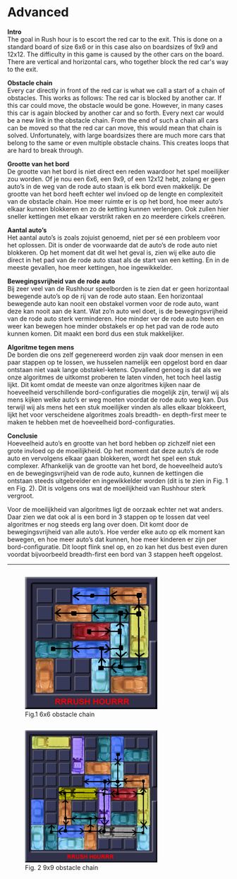 # Advanced

**Intro**  
The goal in Rush hour is to escort the red car to the exit. This is done on a standard board of size 6x6 or in this case also on boardsizes of 9x9 and 12x12. The difficulty in this game is caused by the other cars on the board. There are vertical and horizontal cars, who together block the red car's way to the exit.

**Obstacle chain**  
Every car directly in front of the red car is what we call a start of a chain of obstacles. This works as follows: The red car is blocked by another car. If this car could move, the obstacle would be gone. However, in many cases this car is again blocked by another car and so forth. Every next car would be a new link in the obstacle chain. From the end of such a chain all cars can be moved so that the red car can move, this would mean that chain is solved. Unfortunately, with large boardsizes there are much more cars that belong to the same or even multiple obstacle chains. This creates loops that are hard to break through.

**Grootte van het bord**  
De grootte van het bord is niet direct een reden waardoor het spel moeilijker zou worden. Of je nou een 6x6, een 9x9, of een 12x12 hebt, zolang er geen auto’s in de weg van de rode auto staan is elk bord even makkelijk. De grootte van het bord heeft echter wel invloed op de lengte en complexiteit van de obstacle chain. Hoe meer ruimte er is op het bord, hoe meer auto’s elkaar kunnen blokkeren en zo de ketting kunnen verlengen. Ook zullen hier sneller kettingen met elkaar verstrikt raken en zo meerdere cirkels creëren.

**Aantal auto’s**  
Het aantal auto’s is zoals zojuist genoemd, niet per sé een probleem voor het oplossen. Dit is onder de voorwaarde dat de auto’s de rode auto niet blokkeren. Op het moment dat dit wel het geval is, zien wij elke auto die direct in het pad van de rode auto staat als de start van een ketting. En in de meeste gevallen, hoe meer kettingen, hoe ingewikkelder.

**Bewegingsvrijheid van de rode auto**  
Bij zeer veel van de Rushhour speelborden is te zien dat er geen horizontaal bewegende auto’s op de rij van de rode auto staan. Een horizontaal bewegende auto kan nooit een obstakel vormen voor de rode auto, want deze kan nooit aan de kant. Wat zo’n auto wel doet, is de bewegingsvrijheid van de rode auto sterk verminderen. Hoe minder ver de rode auto heen en weer kan bewegen hoe minder obstakels er op het pad van de rode auto kunnen komen. Dit maakt een bord dus een stuk makkelijker.

**Algoritme tegen mens**  
De borden die ons zelf gegenereerd worden zijn vaak door mensen in een paar stappen op te lossen, we husselen namelijk een opgelost bord en daar ontstaan niet vaak lange obstakel-ketens. Opvallend genoeg is dat als we onze algoritmes de uitkomst proberen te laten vinden, het toch heel lastig lijkt. Dit komt omdat de meeste van onze algoritmes kijken naar de hoeveelheid verschillende bord-configuraties die mogelijk zijn, terwijl wij als mens kijken welke auto’s er weg moeten voordat de rode auto weg kan. Dus terwijl wij als mens het een stuk moeilijker vinden als alles elkaar blokkeert, lijkt het voor verscheidene algoritmes zoals breadth- en depth-first meer te maken te hebben met de hoeveelheid bord-configuraties.

**Conclusie**  
Hoeveelheid auto’s en grootte van het bord hebben op zichzelf niet een grote invloed op de moeilijkheid. Op het moment dat deze auto’s de rode auto en vervolgens elkaar gaan blokkeren, wordt het spel een stuk complexer. Afhankelijk van de grootte van het bord, de hoeveelheid auto’s en de bewegingsvrijheid van de rode auto, kunnen de kettingen die ontstaan steeds uitgebreider en ingewikkelder worden (dit is te zien in Fig. 1 en Fig. 2). Dit is volgens ons wat de moeilijkheid van Rushhour sterk vergroot.

Voor de moeilijkheid van algoritmes ligt de oorzaak echter net wat anders. Daar zien we dat ook al is een bord in 3 stappen op te lossen dat veel algoritmes er nog steeds erg lang over doen. Dit komt door de bewegingsvrijheid van alle auto’s. Hoe verder elke auto op elk moment kan bewegen, en hoe meer auto’s dat kunnen, hoe meer kinderen er zijn per bord-configuratie. Dit loopt flink snel op, en zo kan het dus best even duren voordat bijvoorbeeld breadth-first een bord van 3 stappen heeft opgelost.

---
<div>
    <figure style="display: inline-block;">
        <img src="rushhour.png" width=300 height=300 alt="Figure 1 6x6">
        <figcaption>Fig.1 6x6 obstacle chain</figcaption>
    </figure>
    <figure style="display: inline-block;">
        <img src="rushhour2.png" width=300 height=300 alt="Figure 2 9x9">
        <figcaption>Fig. 2 9x9 obstacle chain</figcaption>
    </figure>
</div>

